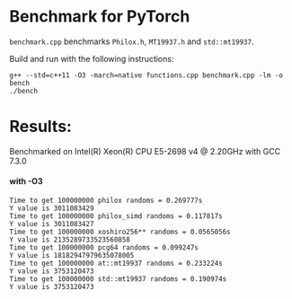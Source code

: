 # Benchmark for PyTorch

`benchmark.cpp` benchmarks `Philox.h`, `MT19937.h` and `std::mt19937`.

Build and run with the following instructions:
```
g++ --std=c++11 -O3 -march=native functions.cpp benchmark.cpp -lm -o bench
./bench

```

# Results:
Benchmarked on Intel(R) Xeon(R) CPU E5-2698 v4 @ 2.20GHz with GCC 7.3.0
#### with -O3
```
Time to get 100000000 philox randoms = 0.269777s
Y value is 3011083429
Time to get 100000000 philox_simd randoms = 0.117817s
Y value is 3011083427
Time to get 100000000 xoshiro256** randoms = 0.0565056s
Y value is 2135289733523560858
Time to get 100000000 pcg64 randoms = 0.099247s
Y value is 18182947979635078005
Time to get 100000000 at::mt19937 randoms = 0.233224s
Y value is 3753120473
Time to get 100000000 std::mt19937 randoms = 0.190974s
Y value is 3753120473
```
